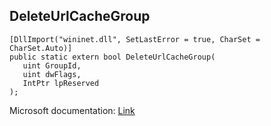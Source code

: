 ## DeleteUrlCacheGroup

```
[DllImport("wininet.dll", SetLastError = true, CharSet = CharSet.Auto)]
public static extern bool DeleteUrlCacheGroup(
   uint GroupId,
   uint dwFlags,
   IntPtr lpReserved
);
```

Microsoft documentation: [Link](https://docs.microsoft.com/en-us/windows/win32/api/wininet/nf-wininet-deleteurlcachegroup)
